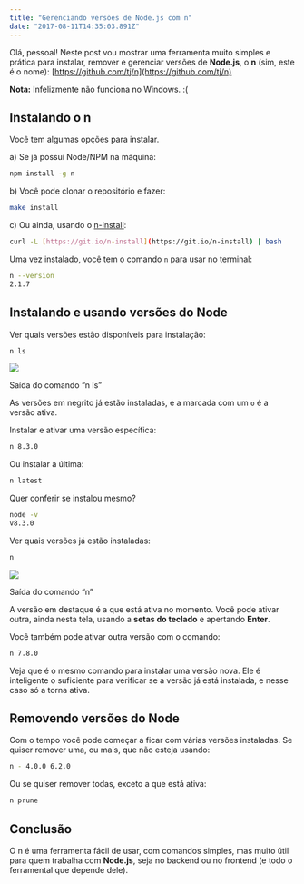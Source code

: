 ```yaml
---
title: "Gerenciando versões de Node.js com n"
date: "2017-08-11T14:35:03.891Z"
---
```

Olá, pessoal! Neste post vou mostrar uma ferramenta muito simples e prática para instalar, remover e gerenciar versões de **Node.js**, o **n** (sim, este é o nome): [https://github.com/tj/n](https://github.com/tj/n)

**Nota:** Infelizmente não funciona no Windows. :(

## Instalando o n

Você tem algumas opções para instalar.

a) Se já possui Node/NPM na máquina:

```bash
npm install -g n
```

b) Você pode clonar o repositório e fazer:

```bash
make install
```

c) Ou ainda, usando o [n-install](https://github.com/mklement0/n-install):

```bash
curl -L [https://git.io/n-install](https://git.io/n-install) | bash
```

Uma vez instalado, você tem o comando `n` para usar no terminal:

```bash
n --version  
2.1.7 
```

## Instalando e usando versões do Node

Ver quais versões estão disponíveis para instalação:

```bash
n ls
```

![](./1_5ywwlNGIZ6bcgO4zkNYR3w.png)

Saída do comando “n ls”

As versões em negrito já estão instaladas, e a marcada com um `o` é a versão ativa.

Instalar e ativar uma versão específica:

```bash
n 8.3.0
```

Ou instalar a última:

```bash
n latest
```

Quer conferir se instalou mesmo?

```bash
node -v  
v8.3.0
```

Ver quais versões já estão instaladas:

```bash
n
```

![](./1_lze8eHh1_n_2B3lu0yXILg.png)

Saída do comando “n”

A versão em destaque é a que está ativa no momento. Você pode ativar outra, ainda nesta tela, usando a **setas do teclado** e apertando **Enter**.

Você também pode ativar outra versão com o comando:

```bash
n 7.8.0
```

Veja que é o mesmo comando para instalar uma versão nova. Ele é inteligente o suficiente para verificar se a versão já está instalada, e nesse caso só a torna ativa.

## Removendo versões do Node

Com o tempo você pode começar a ficar com várias versões instaladas. Se quiser remover uma, ou mais, que não esteja usando:

```bash
n - 4.0.0 6.2.0
```

Ou se quiser remover todas, exceto a que está ativa:

```bash
n prune
```

## Conclusão

O n é uma ferramenta fácil de usar, com comandos simples, mas muito útil para quem trabalha com **Node.js**, seja no backend ou no frontend (e todo o ferramental que depende dele).